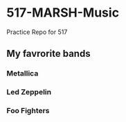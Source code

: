 # 517-MARSH-Music
 
 Practice Repo for 517

## My favrorite bands

### Metallica

### Led Zeppelin

### Foo Fighters